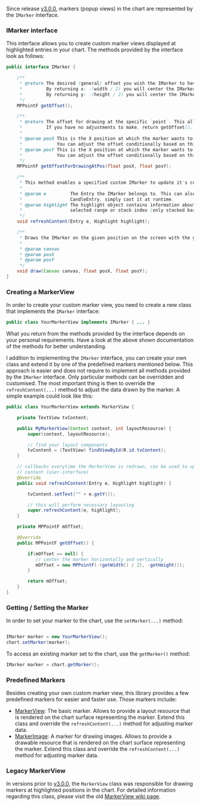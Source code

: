 
Since release [v3.0.0](https://github.com/PhilJay/MPAndroidChart/releases), markers (popup views) in the chart are represented by the `IMarker` interface.

### IMarker interface

This interface allows you to create custom marker views displayed at highlighted entries in your chart. The methods provided by the interface look as follows:

```java
public interface IMarker {

    /**
     * @return The desired (general) offset you wish the IMarker to have on the x- and y-axis.
     *         By returning x: -(width / 2) you will center the IMarker horizontally.
     *         By returning y: -(height / 2) you will center the IMarker vertically.
     */
    MPPointF getOffset();

    /**
     * @return The offset for drawing at the specific `point`. This allows conditional adjusting of the Marker position.
     *         If you have no adjustments to make, return getOffset().
     *
     * @param posX This is the X position at which the marker wants to be drawn.
     *             You can adjust the offset conditionally based on this argument.
     * @param posY This is the X position at which the marker wants to be drawn.
     *             You can adjust the offset conditionally based on this argument.
     */
    MPPointF getOffsetForDrawingAtPos(float posX, float posY);

    /**
     * This method enables a specified custom IMarker to update it's content every time the IMarker is redrawn.
     *
     * @param e         The Entry the IMarker belongs to. This can also be any subclass of Entry, like BarEntry or
     *                  CandleEntry, simply cast it at runtime.
     * @param highlight The highlight object contains information about the highlighted value such as it's dataset-index, the
     *                  selected range or stack-index (only stacked bar entries).
     */
    void refreshContent(Entry e, Highlight highlight);

    /**
     * Draws the IMarker on the given position on the screen with the given Canvas object.
     *
     * @param canvas
     * @param posX
     * @param posY
     */
    void draw(Canvas canvas, float posX, float posY);
}
```

### Creating a MarkerView

In order to create your custom marker view, you need to create a new class that implements the `IMarker` interface:

```java
public class YourMarkerView implements IMarker { ... }
```
What you return from the methods provided by the interface depends on your personal requirements. Have a look at the above shown documentation of the methods for better understanding.

I addition to implementing the `IMarker` interface, you can create your own class and extend it by one of the predefined markers mentioned below. This approach is easier and does not require to implement all methods provided by the `IMarker` interface. Only particular methods can be overridden and customised. The most important thing is then to override the `refreshContent(...)` method to adjust the data drawn by the marker. A simple example could look like this:

```java
public class YourMarkerView extends MarkerView {

    private TextView tvContent;

    public MyMarkerView(Context context, int layoutResource) {
        super(context, layoutResource);

        // find your layout components
        tvContent = (TextView) findViewById(R.id.tvContent);
    }

    // callbacks everytime the MarkerView is redrawn, can be used to update the
    // content (user-interface)
    @Override
    public void refreshContent(Entry e, Highlight highlight) {

        tvContent.setText("" + e.getY());

        // this will perform necessary layouting
        super.refreshContent(e, highlight);
    }

    private MPPointF mOffset; 

    @Override
    public MPPointF getOffset() {

        if(mOffset == null) {
           // center the marker horizontally and vertically
           mOffset = new MPPointF(-(getWidth() / 2), -getHeight());
        }

        return mOffset;
    }
}
```

### Getting / Setting the Marker

In order to set your marker to the chart, use the `setMarker(...)` method:

```java

IMarker marker = new YourMarkerView();
chart.setMarker(marker);
```

To access an existing marker set to the chart, use the `getMarker()` method:

```java
IMarker marker = chart.getMarker();
```

### Predefined Markers

Besides creating your own custom marker view, this library provides a few predefined markers for easier and faster use. Those markers include:

 - [MarkerView](https://github.com/PhilJay/MPAndroidChart/blob/master/MPChartLib/src/main/java/com/github/mikephil/charting/components/MarkerView.java): The basic marker. Allows to provide a layout resource that is rendered on the chart surface representing the marker. Extend this class and override the `refreshContent(...)` method for adjusting marker data.
 - [MarkerImage](https://github.com/PhilJay/MPAndroidChart/blob/master/MPChartLib/src/main/java/com/github/mikephil/charting/components/MarkerImage.java): A marker for drawing images. Allows to provide a drawable resource that is rendered on the chart surface representing the marker. Extend this class and override the `refreshContent(...)` method for adjusting marker data.

### Legacy MarkerView

In versions prior to [v3.0.0](https://github.com/PhilJay/MPAndroidChart/releases), the `MarkerView` class was responsible for drawing markers at highlighted positions in the chart. For detailed information regarding this class, please visit the old [MarkerView wiki page](https://github.com/PhilJay/MPAndroidChart/wiki/MarkerView).